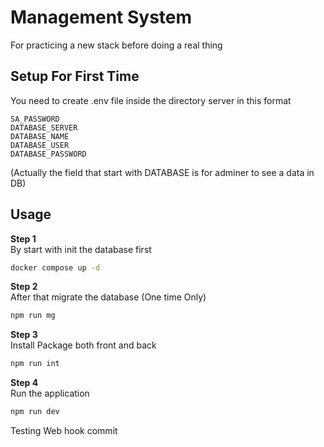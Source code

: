 # Management System

For practicing a new stack before doing a real thing

## Setup For First Time

You need to create .env file inside the directory server in this format

```.env
SA_PASSWORD
DATABASE_SERVER
DATABASE_NAME
DATABASE_USER
DATABASE_PASSWORD
```

(Actually the field that start with DATABASE is for adminer to see a data in DB)

## Usage

**Step 1**\
By start with init the database first

```bash
docker compose up -d
```

**Step 2**\
After that migrate the database (One time Only)

```bash
npm run mg
```

**Step 3**\
Install Package both front and back

```bash
npm run int
```

**Step 4**\
Run the application

```bash
npm run dev
```

Testing Web hook commit
